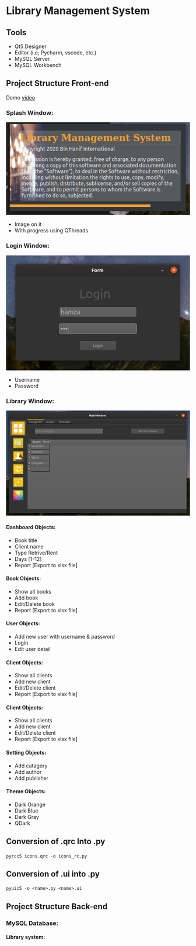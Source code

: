 # Library Management System

## Tools
* Qt5 Designer
* Editor (i.e; Pycharm, vscode, etc.)
* MySQL Server
* MySQL Workbench


## Project Structure Front-end
Demo [video](https://youtu.be/mIP4jKKBgYc)

### Splash Window:
![]( test_images/splash.png )


* Image on it 
* With progress using QThreads


### Login Window:
![]( test_images/login.png )


* Username
* Password

### Library Window:
![]( test_images/library.png )


#### Dashboard Objects:
* Book title
* Client name
* Type Retrive/Rent
* Days [1-12]
* Report [Export to xlsx file]

#### Book Objects:
* Show all books
* Add book
* Edit/Delete book
* Report [Export to xlsx file]

#### User Objects:
* Add new user with username & password
* Login
* Edit user detail

#### Client Objects:
* Show all clients
* Add new client
* Edit/Delete client
* Report [Export to xlsx file]

#### Client Objects:
* Show all clients
* Add new client
* Edit/Delete client
* Report [Export to xlsx file]

#### Setting Objects:
* Add catagory
* Add author
* Add publisher

#### Theme Objects:
* Dark Orange
* Dark Blue
* Dark Gray
* QDark


## Conversion of .qrc Into .py
```pyrcc5 icons.qrc -o icons_rc.py```

## Conversion of <name>.ui into <name>.py
```pyuic5 -o <name>.py <name>.ui```

## Project Structure Back-end

### MySQL Database:

#### Library system:



